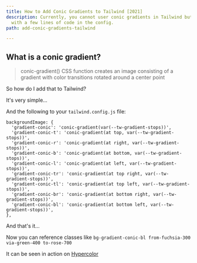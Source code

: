 ```yaml
---
title: How to Add Conic Gradients to Tailwind [2021]
description: Currently, you cannot user conic gradients in Tailwind but that all changes
  with a few lines of code in the config.
path: add-conic-gradients-tailwind

---
```

## What is a conic gradient?

> conic-gradient() CSS function creates an image consisting of a gradient with color transitions rotated around a center point

So how do I add that to Tailwind? 

It's very simple...

And the following to your `tailwind.config.js` file:

    backgroundImage: {
      'gradient-conic': 'conic-gradient(var(--tw-gradient-stops))',
      'gradient-conic-t': 'conic-gradient(at top, var(--tw-gradient-stops))',
      'gradient-conic-r': 'conic-gradient(at right, var(--tw-gradient-stops))',
      'gradient-conic-b': 'conic-gradient(at bottom, var(--tw-gradient-stops))',
      'gradient-conic-l': 'conic-gradient(at left, var(--tw-gradient-stops))',
      'gradient-conic-tr': 'conic-gradient(at top right, var(--tw-gradient-stops))',
      'gradient-conic-tl': 'conic-gradient(at top left, var(--tw-gradient-stops))',
      'gradient-conic-br': 'conic-gradient(at bottom right, var(--tw-gradient-stops))',
      'gradient-conic-bl': 'conic-gradient(at bottom left, var(--tw-gradient-stops))',
    },

And that's it...

Now you can reference classes like `bg-gradient-conic-bl from-fuchsia-300 via-green-400 to-rose-700`

It can be seen in action on [Hypercolor](https://hypercolor.dev/ "Hypercolor website")